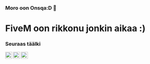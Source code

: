 ### Moro oon Onsqa:D 👋
# FiveM oon rikkonu jonkin aikaa :)
### Seuraas täälki
[<img align="left" alt="Onsqa | YouTube" width="22px" src="https://cdn.jsdelivr.net/npm/simple-icons@v3/icons/youtube.svg" />][youtube]
[<img align="left" alt="Onsqa | LinkedIn" width="22px" src="https://cdn.jsdelivr.net/npm/simple-icons@v3/icons/twitch.svg" />][twitch]
[<img align="left" alt="Onsqa | Instagram" width="22px" src="https://cdn.jsdelivr.net/npm/simple-icons@v3/icons/instagram.svg" />][instagram]

<br />


[youtube]: https://www.youtube.com/channel/UCHEB_R4wAhsguOuyoVX-pag
[instagram]: https://instagram.com/onsqaa
[twitch]: https://www.twitch.tv/onsqa
